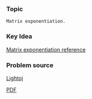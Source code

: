 
### Topic

    Matrix exponentiation.


### Key Idea

[Matrix exponentiation reference](http://zobayer.blogspot.com/2010/11/matrix-exponentiation.html)

### Problem source

[Lightoj](http://lightoj.com/volume_showproblem.php?problem=1070)

[PDF](http://lightoj.com/volume_showproblem.php?problem=1070&language=english&type=pdf)
